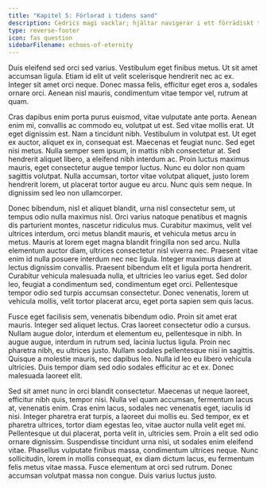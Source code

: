 ```yaml
---
title: "Kapitel 5: Förlorad i tidens sand"
description: Cedrics magi vacklar; hjältar navigerar i ett förrädiskt tidslandskap.
type: reverse-footer
icon: fas question
sidebarFilename: echoes-of-eternity
---
```

Duis eleifend sed orci sed varius. Vestibulum eget finibus metus. Ut sit amet accumsan ligula. Etiam id elit ut velit scelerisque hendrerit nec ac ex. Integer sit amet orci neque. Donec massa felis, efficitur eget eros a, sodales ornare orci. Aenean nisl mauris, condimentum vitae tempor vel, rutrum at quam.

Cras dapibus enim porta purus euismod, vitae vulputate ante porta. Aenean enim mi, convallis ac commodo eu, volutpat ut est. Sed vitae mollis erat. Ut eget dignissim est. Nam a tincidunt nibh. Vestibulum in volutpat est. Ut eget ex auctor, aliquet ex in, consequat est. Maecenas et feugiat nunc. Sed eget nisi metus. Nulla semper sem ipsum, in mattis nibh consectetur at. Sed hendrerit aliquet libero, a eleifend nibh interdum ac. Proin luctus maximus mauris, eget consectetur augue tempor luctus. Nunc eu dolor non quam sagittis volutpat. Nulla accumsan, tortor vitae volutpat aliquet, justo lorem hendrerit lorem, ut placerat tortor augue eu arcu. Nunc quis sem neque. In dignissim sed leo non ullamcorper.

Donec bibendum, nisl et aliquet blandit, urna nisl consectetur sem, ut tempus odio nulla maximus nisl. Orci varius natoque penatibus et magnis dis parturient montes, nascetur ridiculus mus. Curabitur maximus, velit vel ultrices interdum, orci metus blandit mauris, et vehicula metus arcu in metus. Mauris at lorem eget magna blandit fringilla non sed arcu. Nulla elementum auctor diam, ultrices consectetur nisl viverra nec. Praesent vitae enim id nulla posuere interdum nec nec ligula. Integer maximus diam at lectus dignissim convallis. Praesent bibendum elit et ligula porta hendrerit. Curabitur vehicula malesuada nulla, et ultricies leo varius eget. Sed dolor leo, feugiat a condimentum sed, condimentum eget orci. Pellentesque tempor odio sed turpis accumsan consectetur. Donec venenatis, lorem ut vehicula mollis, velit tortor placerat arcu, eget porta sapien sem quis lacus.

Fusce eget facilisis sem, venenatis bibendum odio. Proin sit amet erat mauris. Integer sed aliquet lectus. Cras laoreet consectetur odio a cursus. Nullam augue dolor, interdum et elementum eu, pellentesque in nibh. In augue augue, interdum in rutrum sed, lacinia luctus ligula. Proin nec pharetra nibh, eu ultrices justo. Nullam sodales pellentesque nisi in sagittis. Quisque a molestie mauris, nec dapibus leo. Nulla id leo eu libero vehicula ultricies. Duis tempor diam sed odio sodales efficitur ac et ex. Donec malesuada laoreet elit.

Sed sit amet nunc in orci blandit consectetur. Maecenas ut neque laoreet, efficitur nibh quis, tempor nisi. Nulla vel quam accumsan, fermentum lacus at, venenatis enim. Cras enim lacus, sodales nec venenatis eget, iaculis id nisi. Integer pharetra erat turpis, a laoreet dui mollis eu. Sed tempor, ex et pharetra ultrices, tortor diam egestas leo, vitae auctor nulla velit eget mi. Pellentesque ut dui placerat, porta velit in, ultricies sem. Proin a elit sed odio ornare dignissim. Suspendisse tincidunt urna nisi, ut sodales enim eleifend vitae. Phasellus vulputate finibus massa, condimentum ultrices neque. Nunc sollicitudin, lorem in mollis consequat, ex diam dictum lacus, eu fermentum felis metus vitae massa. Fusce elementum at orci sed rutrum. Donec accumsan volutpat massa non congue. Duis varius luctus justo.